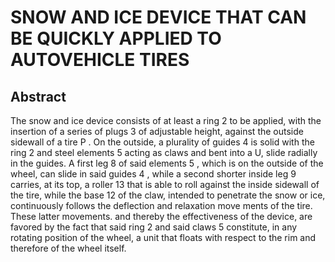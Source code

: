 # SNOW AND ICE DEVICE THAT CAN BE QUICKLY APPLIED TO AUTOVEHICLE TIRES

## Abstract
The snow and ice device consists of at least a ring 2 to be applied, with the insertion of a series of plugs 3 of adjustable height, against the outside sidewall of a tire P . On the outside, a plurality of guides 4 is solid with the ring 2 and steel elements 5 acting as claws and bent into a U, slide radially in the guides. A first leg 8 of said elements 5 , which is on the outside of the wheel, can slide in said guides 4 , while a second shorter inside leg 9 carries, at its top, a roller 13 that is able to roll against the inside sidewall of the tire, while the base 12 of the claw, intended to penetrate the snow or ice, continuously follows the deflection and relaxation move ments of the tire. These latter movements. and thereby the effectiveness of the device, are favored by the fact that said ring 2 and said claws 5 constitute, in any rotating position of the wheel, a unit that floats with respect to the rim and therefore of the wheel itself.